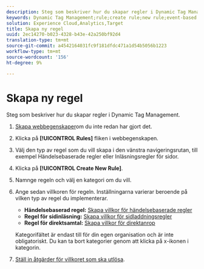 ```yaml
---
description: Steg som beskriver hur du skapar regler i Dynamic Tag Management.
keywords: Dynamic Tag Management;rule;create rule;new rule;event-based rule;page load rule;direct call rule
solution: Experience Cloud,Analytics,Target
title: Skapa ny regel
uuid: 2ec14270-b023-4328-b43e-42a250bf92d4
translation-type: tm+mt
source-git-commit: a4542164031fc9f181dfdc471a1d54b5056b1223
workflow-type: tm+mt
source-wordcount: '156'
ht-degree: 9%

---
```



# Skapa ny regel

Steg som beskriver hur du skapar regler i Dynamic Tag Management.

1. [Skapa webbegenskaper](/help/implement/other/dtm/t-create-web-property.md)om du inte redan har gjort det.
1. Klicka på **[!UICONTROL Rules]** fliken i webbegenskapen.
1. Välj den typ av regel som du vill skapa i den vänstra navigeringsrutan, till exempel Händelsebaserade regler eller Inläsningsregler för sidor.
1. Klicka på **[!UICONTROL Create New Rule]**.
1. Namnge regeln och välj en kategori om du vill.
1. Ange sedan villkoren för regeln. Inställningarna varierar beroende på vilken typ av regel du implementerar.

   * **Händelsebaserad regel:** [Skapa villkor för händelsebaserade regler](/help/implement/other/dtm/c-rules/t-rules-event-conditions.md)
   * **Regel för sidinläsning:** [Skapa villkor för sidladdningsregler](/help/implement/other/dtm/c-rules/t-rules-page-conditions.md)
   * **Regel för direktsamtal:** [Skapa villkor för direktanrop](/help/implement/other/dtm/c-rules/t-rules-direct-conditions.md)

   Kategorifältet är endast till för din egen organisation och är inte obligatoriskt. Du kan ta bort kategorier genom att klicka på x-ikonen i kategorin.
1. [Ställ in åtgärder för villkoret som ska utlösa](/help/implement/other/dtm/c-rules/t-rules-actions.md).
